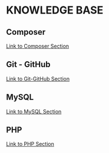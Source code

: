 # KNOWLEDGE BASE

## Composer

[Link to Composer Section](/composer/README.md)

## Git - GitHub

[Link to Git-GitHub Section](/git-github/README.md)

## MySQL

[Link to MySQL Section](/mysql/README.md)

## PHP

[Link to PHP Section](/php/README.md)
